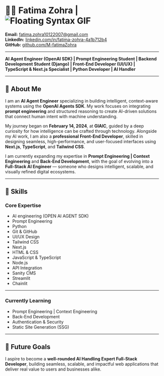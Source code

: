 # 👩‍💻 Fatima Zohra  |   ![Floating Syntax GIF](https://media3.giphy.com/media/v1.Y2lkPTc5MGI3NjExODkwdDZ2Z2R6cGJvYXYzZmNjczRkbmo2ZjNsZG90aGR4Y2lsYnR0YSZlcD12MV9pbnRlcm5hbF9naWZfYnlfaWQmY3Q9Zw/5k5vZwRFZR5aZeniqb/giphy.gif)

**Email:** [fatima.zohra10122007@gmail.com](mailto:fatima.zohra10122007@gmail.com)  
**LinkedIn:** [linkedin.com/in/fatima-zohra-4a1b712b4](https://www.linkedin.com/in/fatima-zohra-4a1b712b4/)  
**GitHub:** [github.com/M-fatimaZohra](https://github.com/M-fatimaZohra)  

---

**AI Agent Engineer (OpenAI SDK) | Prompt Engineering Student | Backend Development Student (Django) | Front-End Developer (UI/UX) | TypeScript & Next.js Specialist | Python Developer | AI Handler**

---

## 🚀 About Me  
I am an **AI Agent Engineer** specializing in building intelligent, context-aware systems using the **OpenAI Agents SDK**. My work focuses on integrating **prompt engineering** and structured reasoning to create AI-driven solutions that connect human intent with machine understanding.  

My journey began on **February 14, 2024**, at **GIAIC**, guided by a deep curiosity for how intelligence can be crafted through technology. Alongside my AI work, I am also a **professional Front-End Developer**, skilled in designing seamless, high-performance, and user-focused interfaces using **Next.js**, **TypeScript**, and **Tailwind CSS**.  

I am currently expanding my expertise in **Prompt Engineering | Context Engineering** and **Back-End Development**, with the goal of evolving into a **Full-Stack AI Engineer** — someone who designs intelligent, scalable, and visually refined digital ecosystems.  

---



## 🧠 Skills  

### Core Expertise  
- AI  engineering (OPEN AI AGENT SDK)
- Prompt Engineering  
- Python  
- Git & GitHub 
- UI/UX Design  
- Tailwind CSS  
- Next.js  
- HTML & CSS  
- JavaScript & TypeScript  
- Node.js  
- API Integration  
- Sanity CMS  
- Streamlit  
- Chainlit  

---

### Currently Learning  
- Prompt Engineering | Context Engineering  
- Back-End Development  
- Authentication & Security  
- Static Site Generation (SSG)  

---

## 🎯 Future Goals  
I aspire to become a **well-rounded AI Handling Expert Full-Stack Developer**, building seamless, scalable, and impactful web applications that deliver real value to users and businesses alike.  
